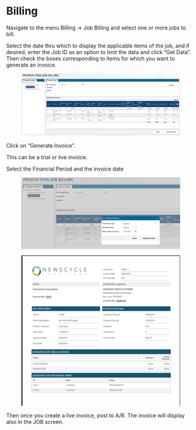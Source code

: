 # Billing

Navigate to the menu Billing -> Job Billing and select one or more jobs to bill.

Select the date thru which to display the applicable items of the job, and if desired, enter the Job ID as an option to limit the data and click “Get Data”. Then check the boxes corresponding to items for which you want to generate an invoice.

<figure><img src="../../.gitbook/assets/image (1123).png" alt=""><figcaption></figcaption></figure>

Click on “Generate Invoice”.

This can be a trial or live invoice.

Select the Financial Period and the invoice date

<figure><img src="../../.gitbook/assets/image (861).png" alt=""><figcaption></figcaption></figure>

<figure><img src="../../.gitbook/assets/image (615).png" alt=""><figcaption></figcaption></figure>

Then once you create a live invoice, post to A/R. The invoice will display also in the JOB screen.
